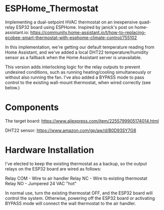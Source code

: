 # ESPHome_Thermostat

Implementing a dual-setpoint HVAC thermostat on an inexpensive quad-relay ESP32 board using ESPHome. Inspired by janick's post on home-assistant.io: https://community.home-assistant.io/t/how-to-replacing-ecobee-smart-thermostat-with-esphome-climate-control/755102

In this implementation, we're getting our default temperature reading from Home Assistant, and we've added a local DHT22 temperature/humidity sensor as a fallback when the Home Assistant server is unavailable. 

This version adds interlocking logic for the relay outputs to prevent undesired conditions, such as running heating/cooling simultaneously or without also running the fan. I've also added a BYPASS mode to pass control to the existing wall-mount thermostat, when wired correctly (see below.)

#  Components
The target board:
https://www.aliexpress.com/item/2255799905174014.html

DHT22 sensor:
https://www.amazon.com/gp/aw/d/B0D93SY7G8

#  Hardware Installation
I've elected to keep the existing thermostat as a backup, so the output relays on the ESP32 board are wired as follows:

Relay COM - Wire to air handler
Relay NC  - Wire to existing thermostat
Relay NO  - Jumpered 24 VAC "hot"

In normal use, turn the existing thermostat OFF, and the ESP32 board will control the system. Otherwise, powering off the ESP32 board or activating BYPASS mode will connect the wall thermostat to the air handler. 
